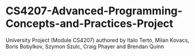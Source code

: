 # CS4207-Advanced-Programming-Concepts-and-Practices-Project
University Project (Module CS4207) authored by Italo Terto, Milan Kovacs, Boris Bobylkov, Szymon Szulc, Craig Phayer and Brendan Quinn
